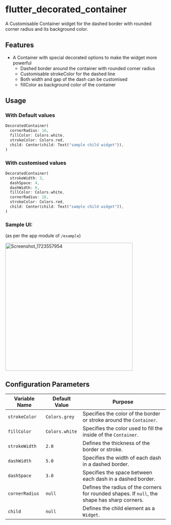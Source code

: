 # flutter_decorated_container
A Customisable Container widget for the dashed border with rounded corner radius and its background
color.

## Features
- A Container with special decorated options to make the widget more powerful
  - Dashed border around the container with rounded corner radius
  - Customisable strokeColor for the dashed line
  - Both width and gap of the dash can be customised
  - fillColor as background color of the container

## Usage
### With Default values
```dart
DecoratedContainer(
  cornerRadius: 16,
  fillColor: Colors.white,
  strokeColor: Colors.red,
  child: Center(child: Text("sample child widget")),
)
```

### With customised values
```dart
DecoratedContainer(
  strokeWidth: 3,
  dashSpace: 4,
  dashWidth: 6,
  fillColor: Colors.white,
  cornerRadius: 16,
  strokeColor: Colors.red,
  child: Center(child: Text("sample child widget")),
)
```
### Sample UI:
(as per the app module of `/example`)

<img src="https://github.com/user-attachments/assets/a225cc60-d1bf-4323-9c63-acf34e998d89" alt="Screenshot_1723557954" width="400"/>


## Configuration Parameters
| Variable Name  | Default Value | Purpose                                                                                      |
|----------------|---------------|----------------------------------------------------------------------------------------------|
| `strokeColor`  | `Colors.grey`| Specifies the color of the border or stroke around the `Container`.                           |
| `fillColor`    | `Colors.white`| Specifies the color used to fill the inside of the  `Container`.                             |
| `strokeWidth`  | `2.0`         | Defines the thickness of the border or stroke.                                               |
| `dashWidth`    | `5.0`         | Specifies the width of each dash in a dashed border.                                         |
| `dashSpace`    | `3.0`         | Specifies the space between each dash in a dashed border.                                    |
| `cornerRadius` | `null`        | Defines the radius of the corners for rounded shapes. If `null`, the shape has sharp corners.|
| `child`        | `null`        | Defines the child element as a `Widget`.                                                     |
